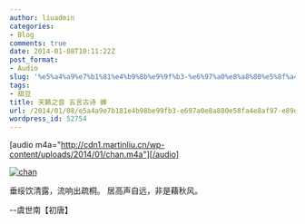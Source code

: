 ```yaml
---
author: liuadmin
categories:
- Blog
comments: true
date: 2014-01-08T10:11:22Z
post_format:
- Audio
slug: '%e5%a4%a9%e7%b1%81%e4%b9%8b%e9%9f%b3-%e6%97%a0%e8%a8%80%e5%8f%a4%e8%af%97-%e8%9d%89'
tags:
- 甜豆
title: 天籁之音 五言古诗 蝉
url: /2014/01/08/e5a4a9e7b181e4b98be99fb3-e697a0e8a880e58fa4e8af97-e89d89/
wordpress_id: 52754
---
```


[audio m4a="http://cdn1.martinliu.cn/wp-content/uploads/2014/01/chan.m4a"][/audio]

[![chan](http://cdn1.martinliu.cn/wp-content/uploads/2014/01/chan.jpg)](http://cdn1.martinliu.cn/wp-content/uploads/2014/01/chan.jpg)



垂绥饮清露，流响出疏桐。
居高声自远，非是藉秋风。

--虞世南【初唐】
